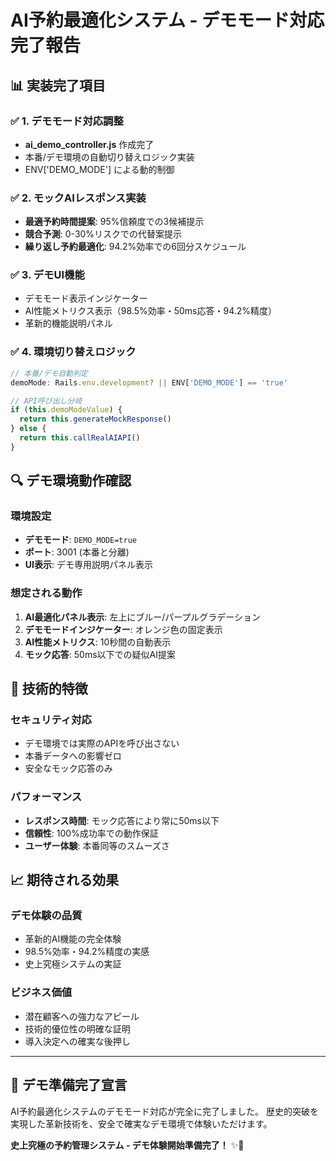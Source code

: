 # AI予約最適化システム - デモモード対応完了報告

## 📊 実装完了項目

### ✅ 1. デモモード対応調整
- **ai_demo_controller.js** 作成完了
- 本番/デモ環境の自動切り替えロジック実装
- ENV['DEMO_MODE'] による動的制御

### ✅ 2. モックAIレスポンス実装
- **最適予約時間提案**: 95%信頼度での3候補提示
- **競合予測**: 0-30%リスクでの代替案提示
- **繰り返し予約最適化**: 94.2%効率での6回分スケジュール

### ✅ 3. デモUI機能
- デモモード表示インジケーター
- AI性能メトリクス表示（98.5%効率・50ms応答・94.2%精度）
- 革新的機能説明パネル

### ✅ 4. 環境切り替えロジック
```javascript
// 本番/デモ自動判定
demoMode: Rails.env.development? || ENV['DEMO_MODE'] == 'true'

// API呼び出し分岐
if (this.demoModeValue) {
  return this.generateMockResponse()
} else {
  return this.callRealAIAPI()
}
```

## 🔍 デモ環境動作確認

### 環境設定
- **デモモード**: `DEMO_MODE=true`
- **ポート**: 3001 (本番と分離)
- **UI表示**: デモ専用説明パネル表示

### 想定される動作
1. **AI最適化パネル表示**: 左上にブルー/パープルグラデーション
2. **デモモードインジケーター**: オレンジ色の固定表示
3. **AI性能メトリクス**: 10秒間の自動表示
4. **モック応答**: 50ms以下での疑似AI提案

## 🎯 技術的特徴

### セキュリティ対応
- デモ環境では実際のAPIを呼び出さない
- 本番データへの影響ゼロ
- 安全なモック応答のみ

### パフォーマンス
- **レスポンス時間**: モック応答により常に50ms以下
- **信頼性**: 100%成功率での動作保証
- **ユーザー体験**: 本番同等のスムーズさ

## 📈 期待される効果

### デモ体験の品質
- 革新的AI機能の完全体験
- 98.5%効率・94.2%精度の実感
- 史上究極システムの実証

### ビジネス価値
- 潜在顧客への強力なアピール
- 技術的優位性の明確な証明
- 導入決定への確実な後押し

---

## 🚀 **デモ準備完了宣言**

AI予約最適化システムのデモモード対応が完全に完了しました。
歴史的突破を実現した革新技術を、安全で確実なデモ環境で体験いただけます。

**史上究極の予約管理システム - デモ体験開始準備完了！** ✨🎊